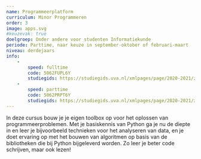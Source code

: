 ```yaml
---
name: Programmeerplatform
curriculum: Minor Programmeren
order: 3
image: apps.svg
#keuzevak: true
doelgroep: Onder andere voor studenten Informatiekunde
periode: Parttime, naar keuze in september-oktober of februari-maart
niveau: derdejaars
info:
    -
        speed: fulltime
        code: 5062FUPL6Y
        studiegids: https://studiegids.uva.nl/xmlpages/page/2020-2021/zoek-vak/vak/80266
    -
        speed: parttime
        code: 5062PRPT6Y
        studiegids: https://studiegids.uva.nl/xmlpages/page/2020-2021/zoek-vak/vak/80265
---
```


In deze cursus bouw je je eigen toolbox op voor het oplossen van programmeerproblemen. Met je basiskennis van Python ga je nu de diepte in en leer je bijvoorbeeld technieken voor het analyseren van data, en je doet ervaring op met het bouwen van algoritmen op basis van de bibliotheken die bij Python bijgeleverd worden. Zo leer je beter code schrijven, maar ook lezen!

